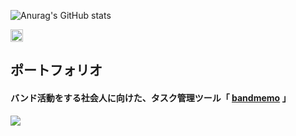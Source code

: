 ![Anurag's GitHub stats](https://github-readme-stats.vercel.app/api?username=kame-0707&show_icons=true&theme=catppuccin_latte)
 
<p align="left">
  <a href="http://twitter.com/kamekame_manabi">
    <img height="20" src="https://img.shields.io/twitter/follow/kamekame_manabi?label=Twitter&logo=twitter&style=flat" />
  </a>
</p>
 
 

## ポートフォリオ

#### バンド活動をする社会人に向けた、タスク管理ツール「 [bandmemo](https://bandmemo-app.com/) 」
<img src="https://gyazo.com/35c01695ae5f80b111b5ee763e70c76b">
